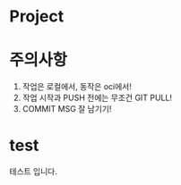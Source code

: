 # Project

# 주의사항

1. 작업은 로컬에서, 동작은 oci에서!
2. 작업 시작과 PUSH 전에는 무조건 GIT PULL!
3. COMMIT MSG 잘 남기기!

# test

테스트 입니다.
